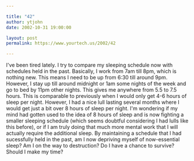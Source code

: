 ```yaml
---

title: "42"
author: ytjohn
date: 2002-10-31 19:00:00

layout: post
permalink: https://www.yourtech.us/2002/42

---
```

I've been tired lately.  I try to compare my sleeping schedule now with schedules held in the past.  Basically, I work from 7am till 8pm, which is nothing new.  This means I need to be up from 6:30 till around 9pm.  However, I stay up till around midnight or 1am some nights of the week and go to bed by 11pm other nights.  This gives me anywhere from 5.5 to 7.5 hours.  This is comparable to previously when I would only get 4-6 hours of sleep per night.  However, I had a nice lull lasting several months where I would get just a bit over 8 hours of sleep per night.  I'm wondering if my mind had gotten used to the idea of 8 hours of sleep and is now fighting a smaller sleeping schedule (which seems doubtful considering I had lulls like this before), or if I am truly doing that much more mental work that I will actually require the additional sleep.  By maintaining a schedule that I had sucessfully held in the past, am I now depriving myself of now-essential sleep?  Am I on the way to destruction? Do I have a chance to survive? Should I make my time?
